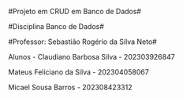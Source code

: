 #Projeto em CRUD em Banco de Dados#

#Disciplina Banco de Dados#

#Professor: Sebastião Rogério da Silva Neto#

Alunos - Claudiano Barbosa Silva - 202303926847

Mateus Feliciano da Silva - 202304058067

Micael Sousa Barros - 202308423312



       
